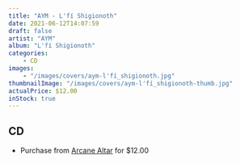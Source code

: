 ```yaml
---
title: "AYM - L'fí Shigionoth"
date: 2021-06-12T14:07:59
draft: false
artist: "AYM"
album: "L'fí Shigionoth"
categories:
    - CD
images:
    - "/images/covers/aym-l'fí_shigionoth.jpg"
thumbnailImage: "/images/covers/aym-l'fí_shigionoth-thumb.jpg"
actualPrice: $12.00
inStock: true
---
```


## CD
* Purchase from [Arcane Altar](https://arcanealtar.bigcartel.com/product/aym-l-fi-shigionoth-cd) for $12.00
